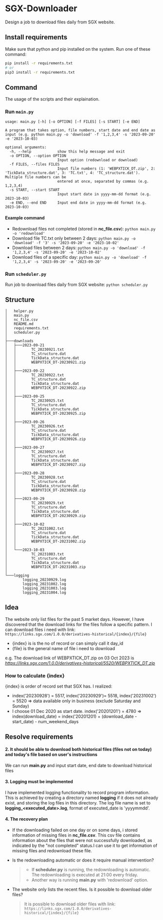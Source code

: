 # SGX-Downloader

Design a job to download files daily from SGX website.

## Install requirements
Make sure that python and pip installed on the system. Run one of these command:

```bash
pip install -r requirements.txt
# or
pip3 install -r requirements.txt
```

## Command

The usage of the scripts and their explaination. 

### Run `main.py`

```
usage: main.py [-h] [-o OPTION] [-f FILES] [-s START] [-e END]

A program that takes option, file numbers, start date and end date as input (e.g. python main.py -o 'download' -f '1,2,3,4' -s '2023-09-20' -e '2023-10-03)        

optional arguments:
  -h, --help            show this help message and exit
  -o OPTION, --option OPTION
                        Input option (redownload or download)
  -f FILES, --files FILES
                        Input file numbers (1: 'WEBPXTICK_DT.zip', 2: 'TickData_structure.dat', 3: 'TC.txt', 4: 'TC_structure.dat'). Multiple file numbers can be  
                        entered at once, separated by commas (e.g. 1,2,3,4)
  -s START, --start START
                        Input start date in yyyy-mm-dd format (e.g. 2023-10-03)
  -e END, --end END     Input end date in yyyy-mm-dd format (e.g. 2023-10-03)
```

#### Example command

- Redownload files not completed (stored in **nc_file.csv**): `python main.py -o 'redownload'`
- Download file TC.txt only between 2 days: `python main.py -o 'download' -f '3' -s '2023-09-20' -e '2023-10-02'`
- Download files between 2 days: `python main.py -o 'download' -f '1,2,3,4' -s '2023-09-20' -e '2023-10-02'`
- Download files of a specific day: `python main.py -o 'download' -f '1,2,3,4' -s '2023-09-20' -e '2023-09-20'`

### Run `scheduler.py`

Run job to download files daily from SGX website: 
`python scheduler.py`

## Structure

```
│   helper.py
│   main.py
│   nc_file.csv
│   README.md
│   requirements.txt
│   scheduler.py
│
├───downloads
│   ├───2023-09-21
│   │       TC_20230921.txt
│   │       TC_structure.dat
│   │       TickData_structure.dat
│   │       WEBPXTICK_DT-20230921.zip
│   │
│   ├───2023-09-22
│   │       TC_20230922.txt
│   │       TC_structure.dat
│   │       TickData_structure.dat
│   │       WEBPXTICK_DT-20230922.zip
│   │
│   ├───2023-09-25
│   │       TC_20230925.txt
│   │       TC_structure.dat
│   │       TickData_structure.dat
│   │       WEBPXTICK_DT-20230925.zip
│   │
│   ├───2023-09-26
│   │       TC_20230926.txt
│   │       TC_structure.dat
│   │       TickData_structure.dat
│   │       WEBPXTICK_DT-20230926.zip
│   │
│   ├───2023-09-27
│   │       TC_20230927.txt
│   │       TC_structure.dat
│   │       TickData_structure.dat
│   │       WEBPXTICK_DT-20230927.zip
│   │
│   ├───2023-09-28
│   │       TC_20230928.txt
│   │       TC_structure.dat
│   │       TickData_structure.dat
│   │       WEBPXTICK_DT-20230928.zip
│   │
│   ├───2023-09-29
│   │       TC_20230929.txt
│   │       TC_structure.dat
│   │       TickData_structure.dat
│   │       WEBPXTICK_DT-20230929.zip
│   │
│   ├───2023-10-02
│   │       TC_20231002.txt
│   │       TC_structure.dat
│   │       TickData_structure.dat
│   │       WEBPXTICK_DT-20231002.zip
│   │
│   └───2023-10-03
│           TC_20231003.txt
│           TC_structure.dat
│           TickData_structure.dat
│           WEBPXTICK_DT-20231003.zip
│
└───logging
        logging_20230929.log
        logging_20231002.log
        logging_20231003.log
        logging_20231004.log
```

## Idea
The website only list files for the past 5 market days. However, I have discovered that the download links for the files follow a specific pattern. I can download files i need with link: `https://links.sgx.com/1.0.0/derivatives-historical/{index}/{file}`
- {index} is is the no of record or can simply call it day_id
- {file} is the general name of file i need to download

e.g. The download link of WEBPXTICK_DT.zip on 03 Oct 2023 is _https://links.sgx.com/1.0.0/derivatives-historical/5520/WEBPXTICK_DT.zip_

### How to calculate {index}

{index} is order of record set that SGX has. I realized:
- index('20230928') = 5517, index('20230929')= 5518, index('20231002') = 5520 => data available only in business (exclude Saturday and Sunday)
- I choose 01 Dec 2020 as start date. index('20201201') = 4780 => index(download_date) = index('20201201) + (download_date - start_date) - num_weekend_days

## Resolve requirements

#### 2. It should be able to download both historical files (files not on today) and today's file based on user's instructions
We can run **main.py** and input start date, end date to download historical files 

#### 3. Logging must be implemented
I have implemented logging functionality to record program information. This is achieved by creating a directory named **logging** if it does not already exist, and storing the log files in this directory. The log file name is set to **logging_<executed_date>.log**, format of executed_date is 'yyyymmdd'. 

#### 4. The recovery plan

- If the downloading failed on one day or on some days, i stored information of missing files in **nc_file.csv**. This csv file contains information about the files that were not successfully downloaded, as indicated by the "not completed" status.I can use it to get information of missing files and redownload these file.

- Is the redownloading automatic or does it require manual intervention?
    > - If **scheduler.py** is running, the redownloading is automatic. The redownloading is executed at 21:00 every friday.    
    > - Another way is running **main.py** with 'redownload' option.

- The website only lists the recent files. Is it possible to download older files?
    > It is possible to download older files with link: `https://links.sgx.com/1.0.0/derivatives-historical/{index}/{file}`